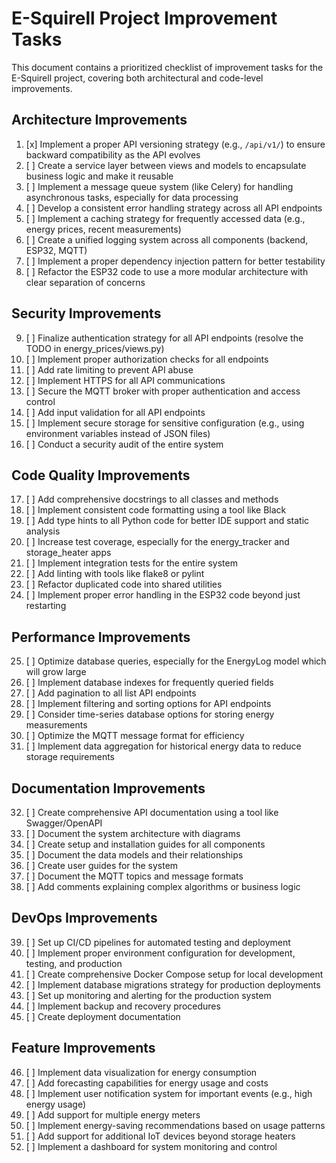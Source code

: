 # E-Squirell Project Improvement Tasks

This document contains a prioritized checklist of improvement tasks for the E-Squirell project, covering both architectural and code-level improvements.

## Architecture Improvements

1. [x] Implement a proper API versioning strategy (e.g., `/api/v1/`) to ensure backward compatibility as the API evolves
2. [ ] Create a service layer between views and models to encapsulate business logic and make it reusable
3. [ ] Implement a message queue system (like Celery) for handling asynchronous tasks, especially for data processing
4. [ ] Develop a consistent error handling strategy across all API endpoints
5. [ ] Implement a caching strategy for frequently accessed data (e.g., energy prices, recent measurements)
6. [ ] Create a unified logging system across all components (backend, ESP32, MQTT)
7. [ ] Implement a proper dependency injection pattern for better testability
8. [ ] Refactor the ESP32 code to use a more modular architecture with clear separation of concerns

## Security Improvements

9. [ ] Finalize authentication strategy for all API endpoints (resolve the TODO in energy_prices/views.py)
10. [ ] Implement proper authorization checks for all endpoints
11. [ ] Add rate limiting to prevent API abuse
12. [ ] Implement HTTPS for all API communications
13. [ ] Secure the MQTT broker with proper authentication and access control
14. [ ] Add input validation for all API endpoints
15. [ ] Implement secure storage for sensitive configuration (e.g., using environment variables instead of JSON files)
16. [ ] Conduct a security audit of the entire system

## Code Quality Improvements

17. [ ] Add comprehensive docstrings to all classes and methods
18. [ ] Implement consistent code formatting using a tool like Black
19. [ ] Add type hints to all Python code for better IDE support and static analysis
20. [ ] Increase test coverage, especially for the energy_tracker and storage_heater apps
21. [ ] Implement integration tests for the entire system
22. [ ] Add linting with tools like flake8 or pylint
23. [ ] Refactor duplicated code into shared utilities
24. [ ] Implement proper error handling in the ESP32 code beyond just restarting

## Performance Improvements

25. [ ] Optimize database queries, especially for the EnergyLog model which will grow large
26. [ ] Implement database indexes for frequently queried fields
27. [ ] Add pagination to all list API endpoints
28. [ ] Implement filtering and sorting options for API endpoints
29. [ ] Consider time-series database options for storing energy measurements
30. [ ] Optimize the MQTT message format for efficiency
31. [ ] Implement data aggregation for historical energy data to reduce storage requirements

## Documentation Improvements

32. [ ] Create comprehensive API documentation using a tool like Swagger/OpenAPI
33. [ ] Document the system architecture with diagrams
34. [ ] Create setup and installation guides for all components
35. [ ] Document the data models and their relationships
36. [ ] Create user guides for the system
37. [ ] Document the MQTT topics and message formats
38. [ ] Add comments explaining complex algorithms or business logic

## DevOps Improvements

39. [ ] Set up CI/CD pipelines for automated testing and deployment
40. [ ] Implement proper environment configuration for development, testing, and production
41. [ ] Create comprehensive Docker Compose setup for local development
42. [ ] Implement database migrations strategy for production deployments
43. [ ] Set up monitoring and alerting for the production system
44. [ ] Implement backup and recovery procedures
45. [ ] Create deployment documentation

## Feature Improvements

46. [ ] Implement data visualization for energy consumption
47. [ ] Add forecasting capabilities for energy usage and costs
48. [ ] Implement user notification system for important events (e.g., high energy usage)
49. [ ] Add support for multiple energy meters
50. [ ] Implement energy-saving recommendations based on usage patterns
51. [ ] Add support for additional IoT devices beyond storage heaters
52. [ ] Implement a dashboard for system monitoring and control
